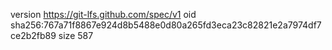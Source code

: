 version https://git-lfs.github.com/spec/v1
oid sha256:767a71f8867e924d8b5488e0d80a265fd3eca23c82821e2a7974df7ce2b2fb89
size 587
